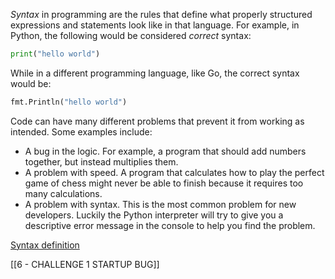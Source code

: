 _Syntax_ in programming are the rules that define what properly structured expressions and statements look like in that language. For example, in Python, the following would be considered _correct_ syntax:

```python
print("hello world")
```

While in a different programming language, like Go, the correct syntax would be:

```python
fmt.Println("hello world")
```

Code can have many different problems that prevent it from working as intended. Some examples include:

- A bug in the logic. For example, a program that should add numbers together, but instead multiplies them.
- A problem with speed. A program that calculates how to play the perfect game of chess might never be able to finish because it requires too many calculations.
- A problem with syntax. This is the most common problem for new developers. Luckily the Python interpreter will try to give you a descriptive error message in the console to help you find the problem.

[Syntax definition](https://en.wikipedia.org/wiki/Syntax_(programming_languages))

[[6 - CHALLENGE 1 STARTUP BUG]]